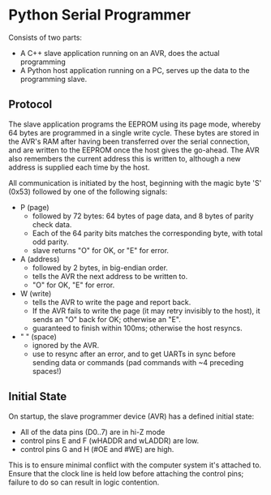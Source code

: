 Python Serial Programmer
========================

Consists of two parts:

- A C++ slave application running on an AVR, does the actual programming
- A Python host application running on a PC, serves up the data to the programming slave.

Protocol
--------

The slave application programs the EEPROM using its page mode, whereby 64 bytes are programmed in a single write cycle. These bytes are stored in the AVR's RAM after having been transferred over the serial connection, and are written to the EEPROM once the host gives the go-ahead. The AVR also remembers the current address this is written to, although a new address is supplied each time by the host. 

All communication is initiated by the host, beginning with the magic byte 'S' (0x53) followed by one of the following signals:

- P (page)
	- followed by 72 bytes: 64 bytes of page data, and 8 bytes of parity check data.
	- Each of the 64 parity bits matches the corresponding byte, with total odd parity.
	- slave returns "O" for OK, or "E" for error.
- A (address)
	- followed by 2 bytes, in big-endian order.
	- tells the AVR the next address to be written to.
	- "O" for OK, "E" for error.
- W (write)
	- tells the AVR to write the page and report back.
	- If the AVR fails to write the page (it may retry invisibly to the host), it sends an "O" back for OK; otherwise an "E".
	- guaranteed to finish within 100ms; otherwise the host resyncs.
- " " (space)
	- ignored by the AVR.
	- use to resync after an error, and to get UARTs in sync before sending data or commands (pad commands with ~4 preceding spaces!)

Initial State
-------------

On startup, the slave programmer device (AVR) has a defined initial state:

- All of the data pins (D0..7) are in hi-Z mode
- control pins E and F (wHADDR and wLADDR) are low.
- control pins G and H (#OE and #WE) are high.

This is to ensure minimal conflict with the computer system it's attached to.
Ensure that the clock line is held low before attaching the control pins; failure to do so can result in logic contention.